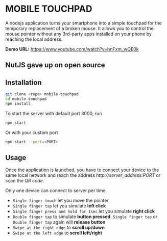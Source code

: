 # MOBILE TOUCHPAD
A nodejs application turns your smartphone into a simple touchpad for the temporary replacement of a broken mouse. It allows you to control the mouse pointer without any 3rd-party apps installed on your phone by reaching the local address.

**Demo URL:** https://www.youtube.com/watch?v=hnFxm_wQE0k

## NutJS gave up on open source

## Installation

```bash
git clone <repo> mobile-touchpad
cd mobile-touchpad
npm install
```

To start the server with default port 3000, run
```bash
npm start
```

Or with your custom port
```bash
npm start --port=<PORT>
```

## Usage
Once the application is launched, you have to connect your device to the same local network and reach the address *http://server_address:PORT* or scan the *QR code*.

Only one device can connect to server per time.

- ```Single finger touch``` let you move the pointer
- ```Single finger tap``` let you simulate **left click**
- ```Single finger press and hold for 1sec``` let you simulate **right click**
- ```Double finger tap``` to simulate **button pressed**. ```Single finger tap``` or ```Double finger tap``` again will **release button**
- ```Swipe at the right edge``` to **scroll up/down**
- ```Swipe at the left edge``` to **scroll left/right**
